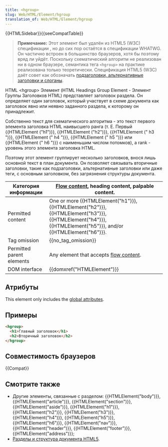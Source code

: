```yaml
---
title: <hgroup>
slug: Web/HTML/Element/hgroup
translation_of: Web/HTML/Element/hgroup
---
```


{{HTMLSidebar}}{{seeCompatTable}}

> **Примечание:** Этот элемент был удалён из HTML5 (W3C) спецификации , но до сих пор остаётся в спецификации WHATWG. Он частично встроен в большинство браузеров, хотя бы поэтому вряд ли уйдёт. Поскольку схематический алгоритм не реализован ни в одном браузере, семантика тега `<hgroup>` на практике реализована только теоретически. Спецификация HTML5 (W3C) даёт совет как обозначать [подзаголовки, альтернативные заголовки и слоганы](http://www.w3.org/TR/html5/common-idioms.html#sub-head).

HTML \<hgroup> Элемент (HTML Headings Group Element - Элемент Группы Заголовков HTML) представляет заголовок раздела. Он определяет один заголовок, который участвует в схеме документа как заголовок явно или неявно заданного раздела, к которому он принадлежит.

Собственно текст для схематического алгоритма - это текст первого элемента заголовка HTML наивысшего ранга (т. Е. Первый {{HTMLElement ("h1")}}, {{HTMLElement ("h2")}}, {{HTMLElement (" h3 ")}}, {{HTMLElement (" h4 ")}}, {{HTMLElement (" h5 ")}} или {{HTMLElement (" h6 ")}} с наименьшим числом потомков), а rank - уровень этого элемента заголовка HTML.

Поэтому этот элемент группирует несколько заголовков, внося лишь основной текст в план документа. Он позволяет связывать вторичные заголовки, такие как подзаголовки, альтернативные заголовки или даже теги, с основным заголовком, без загрязнения структуры документа.

| Категория информации      | [Flow content](/ru/docs/HTML/Content_categories#Flow_content), heading content, palpable content.                                                            |
| ------------------------- | ------------------------------------------------------------------------------------------------------------------------------------------------------------ |
| Permitted content         | One or more {{HTMLElement("h1")}}, {{HTMLElement("h2")}}, {{HTMLElement("h3")}}, {{HTMLElement("h4")}}, {{HTMLElement("h5")}}, and/or {{HTMLElement("h6")}}. |
| Tag omission              | {{no_tag_omission}}                                                                                                                                          |
| Permitted parent elements | Any element that accepts [flow content](/ru/docs/HTML/Content_categories#Flow_content).                                                                      |
| DOM interface             | {{domxref("HTMLElement")}}                                                                                                                                   |

## Атрибуты

This element only includes the [global attributes](/ru/docs/HTML/Global_attributes).

## Примеры

```html
<hgroup>
  <h1>Главный заголовок</h1>
  <h2>Вторичный заголовок</h2>
</hgroup>
```

## Совместимость браузеров

{{Compat}}

## Смотрите также

- Другие элементы, связанные с разделом: {{HTMLElement("body")}}, {{HTMLElement("article")}}, {{HTMLElement("section")}}, {{HTMLElement("aside")}}, {{HTMLElement("h1")}}, {{HTMLElement("h2")}}, {{HTMLElement("h3")}}, {{HTMLElement("h4")}}, {{HTMLElement("h5")}}, {{HTMLElement("h6")}}, {{HTMLElement("nav")}}, {{HTMLElement("header")}}, {{HTMLElement("footer")}}, {{HTMLElement("address")}};
- [Разделы и структура документа HTML5](/ru/docs/Web/Guide/HTML/Sections_and_Outlines_of_an_HTML5_document).
